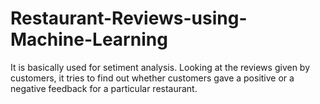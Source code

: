 # Restaurant-Reviews-using-Machine-Learning
It is basically used for setiment analysis. Looking at the reviews given by customers, it tries to find out whether customers gave a positive or a negative feedback for a particular restaurant.
